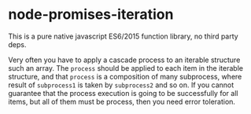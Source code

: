 # node-promises-iteration
This is a pure native javascript ES6/2015 function library, no third party deps.

Very often you have to apply a cascade process to an iterable structure such an array. 
The `process` should be applied to each item in the iterable structure, and that `process` 
is a composition of many subprocess, where result of `subprocess1` is taken by `subprocess2` and so on. If you cannot guarantee that the process execution is going to be successfully for all items, but all of them must be process, then you need error toleration.

